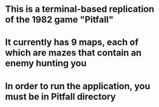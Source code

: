 # This is a terminal-based replication of the 1982 game "Pitfall"
# It currently has 9 maps, each of which are mazes that contain an enemy hunting you
# In order to run the application, you must be in Pitfall directory

